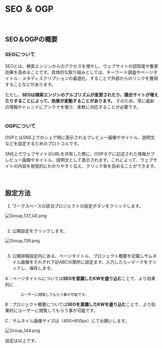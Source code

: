 # SEO ＆ OGP
<br>

## SEO＆OGPの概要

### SEOについて

SEOとは、検索エンジンからのアクセスを増やし、ウェブサイトの認知度や集客効果を高めることです。具体的な取り組みとしては、キーワード調査やページタイトル・メタディスクリプションの最適化、することで外部からのリンクを獲得することなどがあります。

ただし、**SEOは検索エンジンのアルゴリズムが変更されたり、競合サイトが増えたりすることによって、効果が変動することがあります。**
そのため、常に最新の情報やトレンドにアンテナを張り、柔軟に対応することが必要です。
<br>
<br>

### OGPについて

OGPとはSNS上でのシェア時に表示されるプレビュー画像やタイトル、説明文などを設定するためのプロトコルです。

SNS上でウェブサイトのURLを共有した際に、OGPタグに記述された情報がプレビュー画像やタイトル、説明文として表示されます。これによって、ウェブサイトの内容を視覚的にわかりやすく伝え、クリック率を高めることができます。
<br>
<br>
<br>

## 設定方法

1. ワークスペースの該当プロジェクトの設定ボタンをクリックします。

![Group_137_(4).png](SEO%20%EF%BC%86%20OGP%20766f982f43f24897b2a32d60b69b9e22/Group_137_(4).png)
<br>
<br>

2. 公開設定をクリックします。

![Group_139.png](SEO%20%EF%BC%86%20OGP%20766f982f43f24897b2a32d60b69b9e22/Group_139.png)
<br>
<br>

3. 公開詳細設定内にある、ページタイトル、プロジェクト概要を記載しサムネイル画像をそれぞれ下記ABCの箇所に設定ます。入力したら✓マークをクリックし、保存します。

A：ページタイトルについては**SEOを意識したKWを盛り込む**ことで、より効果的に

```
       ユーザーに閲覧してもらう事が可能です。
```

B：プロジェクト概要については**SEOを意識したKWを盛り込む**ことで、より効果的にユーザーに閲覧してもらう事が可能です。

C：サムネイル画像サイズは（400×600px）にてお願いします。

![Group_144.png](SEO%20%EF%BC%86%20OGP%20766f982f43f24897b2a32d60b69b9e22/Group_144.png)

設定は以上です。
    
